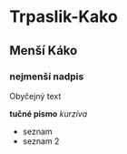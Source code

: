 # Trpaslik-Kako

## Menší Káko

### nejmenší nadpis

Obyčejný text

**tučné pismo**
*kurzíva*

- seznam
- seznam 2
  

